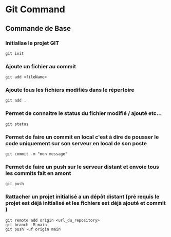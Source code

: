 # Git Command

## Commande de Base

### Initialise le projet GIT
```
git init   
```

### Ajoute un fichier au commit 
```
git add <fileName>
```

### Ajoute tous les fichiers modifiés dans le répertoire
```
git add .
```

### Permet de connaitre le status du fichier modifié / ajouté etc... 
```
git status
```

### Permet de faire un commit en local c'est à dire de pousser le code uniquement sur son serveur en local de son poste
```
git commit -m "mon message"
```

### Permet de faire un push sur le serveur distant et envoie tous les commits fait en amont
```
git push
```


### Rattacher un projet initialisé a un dépôt distant (pré requis le projet est déjà initialisé et les fichiers est déjà ajouté et commit )
```
git remote add origin <url_du_repository>
git branch -M main
git push -uf origin main
```





